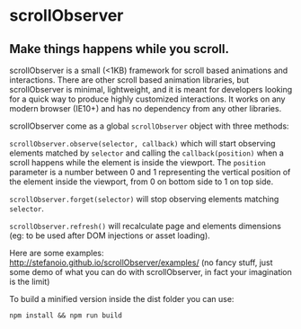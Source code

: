 # scrollObserver
## Make things happens while you scroll.

scrollObserver is a small (<1KB) framework for scroll based animations and interactions. There are other scroll based animation libraries, but scrollObserver is minimal, lightweight, and it is meant for developers looking for a quick way to produce highly customized interactions.
It works on any modern browser (IE10+) and has no dependency from any other libraries.

scrollObserver come as a global `scrollObserver` object with three methods:

`scrollObserver.observe(selector, callback)` which will start observing elements matched by `selector` and calling the `callback(position)` when a scroll happens while the element is inside the viewport. The `position` parameter is a number between 0 and 1 representing the vertical position of the element inside the viewport, from 0 on bottom side to 1 on top side.

`scrollObserver.forget(selector)` will stop observing elements matching `selector`.

`scrollObserver.refresh()` will recalculate page and elements dimensions (eg: to be used after DOM injections or asset loading).

Here are some examples: http://stefanoio.github.io/scrollObserver/examples/ (no fancy stuff, just some demo of what you can do with scrollObserver, in fact your imagination is the limit)

To build a minified version inside the dist folder you can use:
```
npm install && npm run build
```
